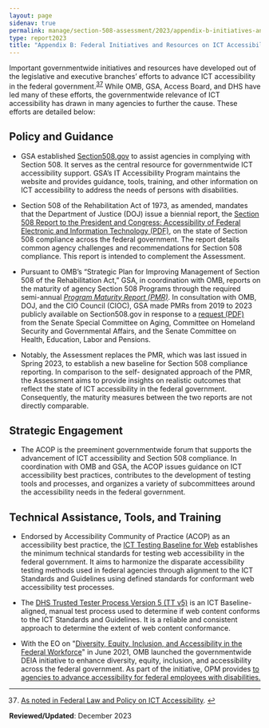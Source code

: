 ```yaml
---
layout: page
sidenav: true
permalink: manage/section-508-assessment/2023/appendix-b-initiatives-and-resources/
type: report2023
title: "Appendix B: Federal Initiatives and Resources on ICT Accessibility"
---
```

Important governmentwide initiatives and resources have developed out of the legislative and executive branches’ efforts to advance ICT accessibility in the federal government.<sup><a href="#fn37" id="fr37">37</a></sup> While OMB, GSA, Access Board, and DHS have led many of these efforts, the governmentwide relevance of ICT accessibility has drawn in many agencies to further the cause. These efforts are detailed below:

## Policy and Guidance

* GSA established [Section508.gov](https://www.section508.gov/about-us/) to assist agencies in complying with Section 508. It serves as the central resource for governmentwide ICT accessibility support. GSA’s IT Accessibility Program maintains the website and provides guidance, tools, training, and other information on ICT accessibility to address the needs of persons with disabilities.

* Section 508 of the Rehabilitation Act of 1973, as amended, mandates that the Department of Justice (DOJ) issue a biennial report, the <a href="https://www.justice.gov/crt/page/file/1569331/download" target="_blank">Section 508 Report to the President and Congress: Accessibility of Federal Electronic and Information Technology (PDF)</a>, on the state of Section 508 compliance across the federal government. The report details common agency challenges and recommendations for Section 508 compliance. This report is intended to complement the Assessment.

* Pursuant to OMB’s “Strategic Plan for Improving Management of Section 508 of the Rehabilitation Act,” GSA, in coordination with OMB, reports on the maturity of agency Section 508 Programs through the required semi-annual [_Program Maturity Report (PMR)_](https://www.section508.gov/manage/pmr/). In consultation with OMB, DOJ, and the CIO Council (CIOC), GSA made PMRs from 2019 to 2023 publicly available on Section508.gov in response to a <a href="https://www.aging.senate.gov/imo/media/doc/letter_to_gsa_administrator_robin_carnahan_re_section_508_compliance.pdf" target="_blank">request (PDF)</a> from the Senate Special Committee on Aging, Committee on Homeland Security and Governmental Affairs, and the Senate Committee on Health, Education, Labor and Pensions.

* Notably, the Assessment replaces the PMR, which was last issued in Spring 2023, to establish a new baseline for Section 508 compliance reporting. In comparison to the self- designated approach of the PMR, the Assessment aims to provide insights on realistic outcomes that reflect the state of ICT accessibility in the federal government. Consequently, the maturity measures between the two reports are not directly comparable.

## Strategic Engagement

 * The ACOP is the preeminent governmentwide forum that supports the advancement of ICT accessibility and Section 508 compliance. In coordination with OMB and GSA, the ACOP issues guidance on ICT accessibility best practices, contributes to the development of testing tools and processes, and organizes a variety of subcommittees around the accessibility needs in the federal government.

## Technical Assistance, Tools, and Training

* Endorsed by Accessibility Community of Practice (ACOP) as an accessibility best practice, the <a href="https://ictbaseline.access-board.gov/" target="_blank">ICT Testing Baseline for Web</a> establishes the minimum technical standards for testing web accessibility in the federal government. It aims to harmonize the disparate accessibility testing methods used in federal agencies through alignment to the ICT Standards and Guidelines using defined standards for conformant web accessibility test processes.

* The <a href="https://www.dhs.gov/trusted-tester" target="_blank">DHS Trusted Tester Process Version 5 (TT v5)</a> is an ICT Baseline-aligned, manual test process used to determine if web content conforms to the ICT Standards and Guidelines. It is a reliable and consistent approach to determine the extent of web content conformance.

* With the EO on "<a href="https://www.federalregister.gov/documents/2021/06/30/2021-14127/diversity-equity-inclusion-and-accessibility-in-the-federal-workforce" target="_blank">Diversity, Equity, Inclusion, and Accessibility in the Federal Workforce</a>" in June 2021, OMB launched the governmentwide DEIA initiative to enhance diversity, equity, inclusion, and accessibility across the federal government. As part of the initiative, OPM provides <a href="https://www.opm.gov/policy-data-oversight/diversity-equity-inclusion-and-accessibility/reference-materials/diversity-equity-inclusion-accessibility-in-the-federal-workforce.pdf" target="_blank"> to agencies to advance accessibility for federal employees with disabilities.

--- 

<div>
    <h2 style="position: absolute; clip: rect(0 0 0 0); visibility: hidden; opacity: 0;" id="footnote-label">Footnotes</h2>
    <ol start="37">
        <li id="fn37">As noted in <a href="{{base.siteurl}}manage/section-508-assessment/2023/background/#federal-law-and-policy-on-ict-accessibility">Federal Law and Policy on ICT Accessibility</a>. <a href="#fr37" aria-label="Back to content">↩</a></li>
    </ol>
</div>

**Reviewed/Updated**: December 2023